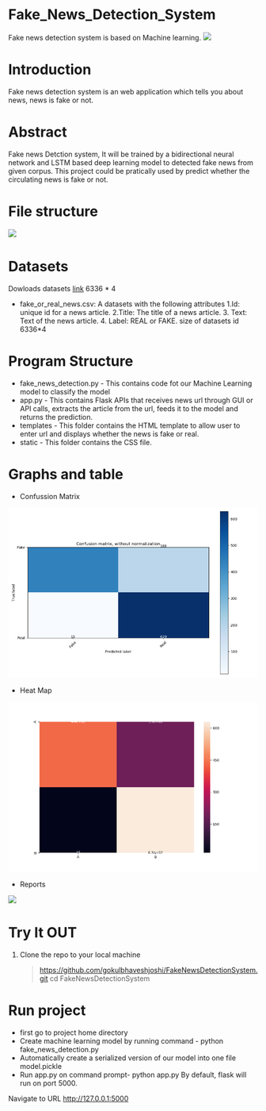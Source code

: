 # Fake_News_Detection_System
 Fake news detection system is based on Machine learning.
<img src="GIF/gif.gif">

# Introduction
Fake news detection system is an web application which tells you about news, news is fake or not.

# Abstract 
Fake news Detction system, It will be trained by a bidirectional neural network and LSTM based deep learning model to detected fake news from given corpus. This project could be pratically used by predict whether the circulating news is fake or not.

# File structure
<img src="images/file-structure.png">

# Datasets
Dowloads datasets [link](https://ravi-finds-fake-news.herokuapp.com) 6336 * 4
* fake_or_real_news.csv: A datasets with the following attributes
  1.Id: unique id for a news article.
  2.Title: The title of a news article.
  3. Text: Text of the news article.
  4. Label: REAL or FAKE.
  size of datasets id 6336*4


# Program Structure
* fake_news_detection.py - This contains code fot our Machine Learning model to classify the model 
* app.py - This contains Flask APIs that receives news url through GUI or API calls, extracts the article from the url, feeds it to the model and returns the prediction.
* templates - This folder contains the HTML template to allow user to enter url and displays whether the news is fake or real.
* static - This folder contains the CSS file.




# Graphs and table
* Confussion Matrix
<img src="image/confussion_matrix.png">

* Heat Map
<img src="image/Heat_map.png">

* Reports
<img src="image/Report.png">

# Try It OUT
1. Clone the repo to your local machine
   > https://github.com/gokulbhaveshjoshi/FakeNewsDetectionSystem.git
   > cd FakeNewsDetectionSystem


# Run project
* first go to project home directory
* Create machine learning model by running command -
python fake_news_detection.py
* Automatically create a serialized version of our model into one file model.pickle
* Run app.py on command prompt-
python app.py
By default, flask will run on port 5000.

Navigate to URL http://127.0.0.1:5000 
